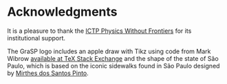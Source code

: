# Acknowledgments 

It is a pleasure to thank the [ICTP Physics Without Frontiers](https://www.ictp.it/home/physics-without-frontiers) for its institutional support.

The GraSP logo includes an apple draw with Tikz using code from Mark Wibrow [available at TeX Stack Exchange](https://tex.stackexchange.com/a/413506/144146) and the shape of the state of São Paulo, which is based on the iconic sidewalks found in São Paulo designed by [Mirthes dos Santos Pinto](https://www.archdaily.com.br/br/902542/a-historia-do-famoso-desenho-de-calcada-de-sao-paulo).
